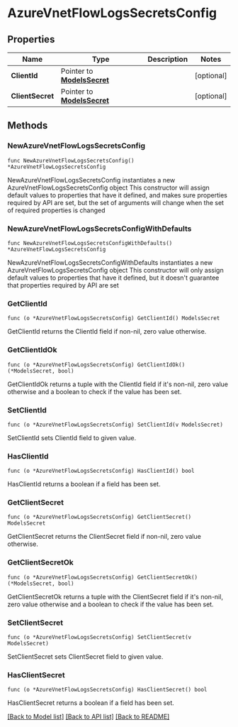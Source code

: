 # AzureVnetFlowLogsSecretsConfig

## Properties

Name | Type | Description | Notes
------------ | ------------- | ------------- | -------------
**ClientId** | Pointer to [**ModelsSecret**](ModelsSecret.md) |  | [optional] 
**ClientSecret** | Pointer to [**ModelsSecret**](ModelsSecret.md) |  | [optional] 

## Methods

### NewAzureVnetFlowLogsSecretsConfig

`func NewAzureVnetFlowLogsSecretsConfig() *AzureVnetFlowLogsSecretsConfig`

NewAzureVnetFlowLogsSecretsConfig instantiates a new AzureVnetFlowLogsSecretsConfig object
This constructor will assign default values to properties that have it defined,
and makes sure properties required by API are set, but the set of arguments
will change when the set of required properties is changed

### NewAzureVnetFlowLogsSecretsConfigWithDefaults

`func NewAzureVnetFlowLogsSecretsConfigWithDefaults() *AzureVnetFlowLogsSecretsConfig`

NewAzureVnetFlowLogsSecretsConfigWithDefaults instantiates a new AzureVnetFlowLogsSecretsConfig object
This constructor will only assign default values to properties that have it defined,
but it doesn't guarantee that properties required by API are set

### GetClientId

`func (o *AzureVnetFlowLogsSecretsConfig) GetClientId() ModelsSecret`

GetClientId returns the ClientId field if non-nil, zero value otherwise.

### GetClientIdOk

`func (o *AzureVnetFlowLogsSecretsConfig) GetClientIdOk() (*ModelsSecret, bool)`

GetClientIdOk returns a tuple with the ClientId field if it's non-nil, zero value otherwise
and a boolean to check if the value has been set.

### SetClientId

`func (o *AzureVnetFlowLogsSecretsConfig) SetClientId(v ModelsSecret)`

SetClientId sets ClientId field to given value.

### HasClientId

`func (o *AzureVnetFlowLogsSecretsConfig) HasClientId() bool`

HasClientId returns a boolean if a field has been set.

### GetClientSecret

`func (o *AzureVnetFlowLogsSecretsConfig) GetClientSecret() ModelsSecret`

GetClientSecret returns the ClientSecret field if non-nil, zero value otherwise.

### GetClientSecretOk

`func (o *AzureVnetFlowLogsSecretsConfig) GetClientSecretOk() (*ModelsSecret, bool)`

GetClientSecretOk returns a tuple with the ClientSecret field if it's non-nil, zero value otherwise
and a boolean to check if the value has been set.

### SetClientSecret

`func (o *AzureVnetFlowLogsSecretsConfig) SetClientSecret(v ModelsSecret)`

SetClientSecret sets ClientSecret field to given value.

### HasClientSecret

`func (o *AzureVnetFlowLogsSecretsConfig) HasClientSecret() bool`

HasClientSecret returns a boolean if a field has been set.


[[Back to Model list]](../README.md#documentation-for-models) [[Back to API list]](../README.md#documentation-for-api-endpoints) [[Back to README]](../README.md)



